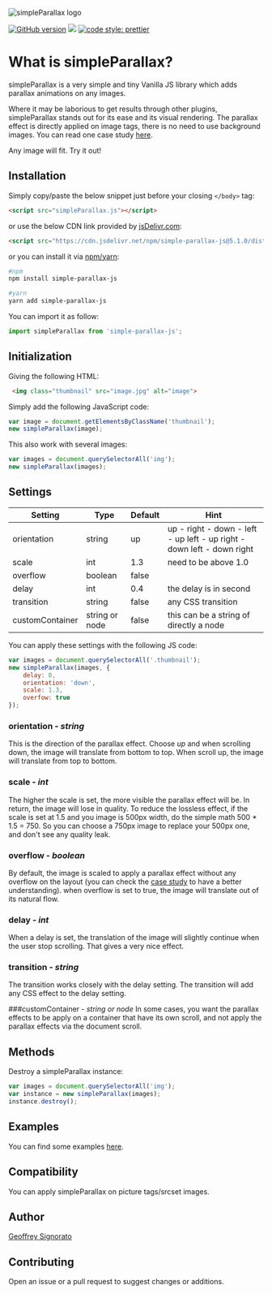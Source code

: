 ![simpleParallax logo](https://simpleparallax.b-cdn.net/images/logo.png)

[![GitHub version](https://badge.fury.io/gh/geosenna%2FsimpleParallax.svg)](https://badge.fury.io/gh/geosenna%2FsimpleParallax)
[![](https://data.jsdelivr.com/v1/package/npm/simple-parallax-js/badge?style=rounded)](https://www.jsdelivr.com/package/npm/simple-parallax-js)
[![code style: prettier](https://img.shields.io/badge/code_style-prettier-ff69b4.svg?style=flat-square)](https://github.com/prettier/prettier)

# What is simpleParallax?

simpleParallax is a very simple and tiny Vanilla JS library which adds parallax animations on any images.

Where it may be laborious to get results through other plugins, simpleParallax stands out for its ease and its visual rendering. The parallax effect is directly applied on image tags, there is no need to use background images. You can read one case study [here](https://medium.com/@geoffrey.signorato/case-study-create-a-parallax-effect-directly-on-img-tags-with-javascript-35b8daf81471).

Any image will fit. Try it out!


## Installation

Simply copy/paste the below snippet just before your closing `</body>` tag:

```html
<script src="simpleParallax.js"></script>
```

or use the below CDN link provided by [jsDelivr.com](https://www.jsdelivr.com/package/npm/simple-parallax-js):

```html
<script src="https://cdn.jsdelivr.net/npm/simple-parallax-js@5.1.0/dist/simpleParallax.min.js"></script>
```

or you can install it via [npm/yarn](https://www.npmjs.com/package/simple-parallax-js):

```sh
#npm
npm install simple-parallax-js

#yarn
yarn add simple-parallax-js
```

You can import it as follow:

```javascript
import simpleParallax from 'simple-parallax-js';
```

## Initialization

Giving the following HTML:

```html
 <img class="thumbnail" src="image.jpg" alt="image">
```

Simply add the following JavaScript code:

```javascript
var image = document.getElementsByClassName('thumbnail');
new simpleParallax(image);
```

This also work with several images:

```javascript
var images = document.querySelectorAll('img');
new simpleParallax(images);
```
## Settings

Setting | Type | Default | Hint
--- | --- | --- | ---
orientation | string | up | up - right - down - left - up left - up right - down left - down right
scale | int | 1.3 | need to be above 1.0
overflow | boolean | false | 
delay | int | 0.4 | the delay is in second
transition | string | false | any CSS transition
customContainer | string or node | false | this can be a string of directly a node

You can apply these settings with the following JS code:

```javascript
var images = document.querySelectorAll('.thumbnail');
new simpleParallax(images, {
    delay: 0,
    orientation: 'down',
    scale: 1.3,
    overfow: true
});
```

### orientation - *string*
This is the direction of the parallax effect. Choose *up* and when scrolling down, the image will translate from bottom to top. When scroll up, the image will translate from top to bottom.

### scale - *int*
The higher the scale is set, the more visible the parallax effect will be. In return, the image will lose in quality. To reduce the lossless effect, if the scale is set at 1.5 and you image is 500px width, do the simple math 500 * 1.5 = 750. So you can choose a 750px image to replace your 500px one, and don't see any quality leak.

### overflow - *boolean*
By default, the image is scaled to apply a parallax effect without any overflow on the layout (you can check the [case study](https://medium.com/@geoffrey.signorato/case-study-create-a-parallax-effect-directly-on-img-tags-with-javascript-35b8daf81471) to have a better understanding). when overflow is set to true, the image will translate out of its natural flow.

### delay - *int*
When a delay is set, the translation of the image will slightly continue when the user stop scrolling. That gives a very nice effect.

### transition - *string*
The transition works closely with the delay setting. The transition will add any CSS effect to the delay setting.

###customContainer - *string or node*
In some cases, you want the parallax effects to be apply on a container that have its own scroll, and not apply the parallax effects via the document scroll.

## Methods
Destroy a simpleParallax instance:

```javascript
var images = document.querySelectorAll('img');
var instance = new simpleParallax(images);
instance.destroy();
```
## Examples
You can find some examples [here](https://simpleparallax.com/#examples).

## Compatibility
You can apply simpleParallax on picture tags/srcset images.

## Author

[Geoffrey Signorato](https://github.com/geosigno/)

## Contributing

Open an issue or a pull request to suggest changes or additions.

